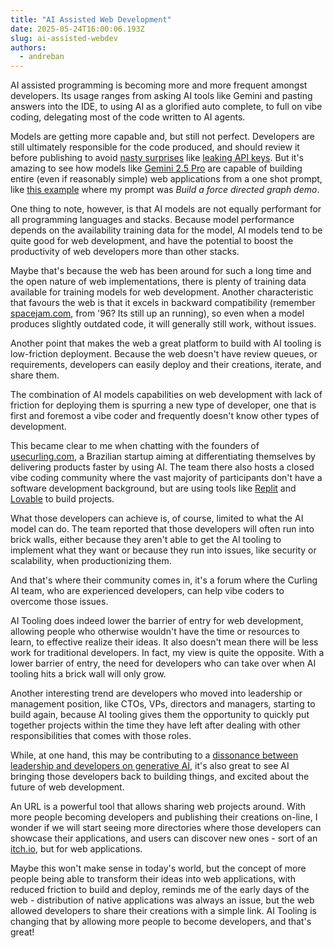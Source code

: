 ```yaml
---
title: "AI Assisted Web Development"
date: 2025-05-24T16:00:06.193Z
slug: ai-assisted-webdev
authors:
  - andreban
---
```


AI assisted programming is becoming more and more frequent amongst developers. Its usage ranges from asking AI tools like Gemini and pasting answers into the IDE, to using AI as a glorified auto complete, to full on vibe coding, delegating most of the code written to AI agents.

Models are getting more capable and, but still not perfect. Developers are still ultimately responsible for the code produced, and should review it before publishing to avoid [nasty surprises][10] like [leaking API keys][4]. But it's amazing to see how models like [Gemini 2.5 Pro][2] are capable of building entire (even if reasonably simple) web applications from a one shot prompt, like [this example][3] where my prompt was *Build a force directed graph demo*. 

One thing to note, however, is that AI models are not equally performant for all programming languages and stacks. Because model performance depends on the availability training data for the model, AI models tend to be quite good for web development, and have the potential to boost the productivity of web developers more than other stacks.

Maybe that's because the web has been around for such a long time and the open nature of web implementations, there is plenty of training data available for training models for web development. Another characteristic that favours the web is that it excels in backward compatibility (remember [spacejam.com][5], from '96? Its still up an running), so even when a model produces slightly outdated code, it will generally still work, without issues.

Another point that makes the web a great platform to build with AI tooling is low-friction deployment. Because the web doesn't have review queues, or requirements, developers can easily deploy and their creations, iterate, and share them.

The combination of AI models capabilities on web development with lack of friction for deploying them is spurring a new type of developer, one that is first and foremost a vibe coder and frequently doesn't know other types of development.

This became clear to me when chatting with the founders of [usecurling.com][7], a Brazilian startup aiming at differentiating themselves by delivering products faster by using AI. The team there also hosts a closed vibe coding community where the vast majority of participants don't have a software development background, but are using tools like [Replit](https://replit.com/) and [Lovable](https://lovable.dev/) to build projects.

What those developers can achieve is, of course, limited to what the AI model can do. The team reported that those developers will often run into brick walls, either because they aren't able to get the AI tooling to implement what they want or because they run into issues, like security or scalability, when productionizing them.

And that's where their community comes in, it's a forum where the Curling AI team, who are experienced developers, can help vibe coders to overcome those issues.

AI Tooling does indeed lower the barrier of entry for web development, allowing people who otherwise wouldn't have the time or resources to learn, to effective realize their ideas. It also doesn't mean there will be less work for traditional developers. In fact, my view is quite the opposite. With a lower barrier of entry, the need for developers who can take over when AI tooling hits a brick wall will only grow.

Another interesting trend are developers who moved into leadership or management position, like CTOs, VPs, directors and managers, starting to build again, because AI tooling gives them the opportunity to quickly put together projects within the time they have left after dealing with other responsibilities that comes with those roles.

While, at one hand, this may be contributing to a [dissonance between leadership and developers on generative AI][9], it's also great to see AI bringing those developers back to building things, and excited about the future of web development.

An URL is a powerful tool that allows sharing web projects around. With more people becoming developers and publishing their creations on-line, I wonder if we will start seeing more directories where those developers can showcase their applications, and users can discover new ones - sort of an [itch.io][8], but for web applications.

Maybe this won't make sense in today's world, but the concept of more people being able to transform their ideas into web applications, with reduced friction to build and deploy, reminds me of the early days of the web - distribution of native applications was always an issue, but the web allowed developers to share their creations with a simple link. AI Tooling is changing that by allowing more people to become developers, and that's great!

[1]: https://web.lmarena.ai/leaderboard
[2]: https://deepmind.google/models/gemini/pro/
[3]: https://g.co/gemini/share/fec5ce76d958
[4]: https://x.com/leojr94_/status/1901560276488511759
[5]: https://www.spacejam.com/1996/
[6]: https://www.ft.com/content/f4f3def2-2858-4239-a5ef-a92645577145
[7]: https://www.usecurling.com/
[8]: https://itchy.io
[9]: https://leaddev.com/technical-direction/why-developers-and-their-bosses-disagree-over-generative-ai
[10]: https://futurism.com/problem-vibe-coding
